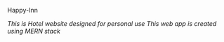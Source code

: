 
Happy-Inn

*This is Hotel website designed for personal use 
This web app is created using MERN stack*